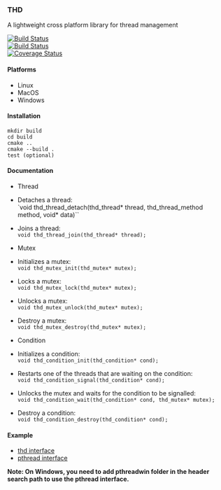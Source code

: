 ### THD
A lightweight cross platform library for thread management

[![Build Status](https://travis-ci.org/pierreguillot/thread.svg?branch=master)](https://travis-ci.org/pierreguillot/thread)  
[![Build Status](https://ci.appveyor.com/api/projects/status/github/pierreguillot/thread?branch=master&svg=true)](https://ci.appveyor.com/project/pierreguillot/thread/branch/master)   
[![Coverage Status](https://coveralls.io/repos/github/pierreguillot/thread/badge.svg?branch=master)](https://coveralls.io/github/pierreguillot/thread?branch=master)

#### Platforms
* Linux
* MacOS
* Windows  

#### Installation
```
mkdir build
cd build
cmake ..  
cmake --build .
test (optional)
```

#### Documentation
* Thread   
 * Detaches a thread:  
`void thd_thread_detach(thd_thread* thread, thd_thread_method method, void* data)``

 * Joins a thread:  
`void thd_thread_join(thd_thread* thread);`

* Mutex
 * Initializes a mutex:   
`void thd_mutex_init(thd_mutex* mutex);`

 * Locks a mutex:  
`void thd_mutex_lock(thd_mutex* mutex);`

 * Unlocks a mutex:  
`void thd_mutex_unlock(thd_mutex* mutex);`

 * Destroy a mutex:  
`void thd_mutex_destroy(thd_mutex* mutex);`

* Condition
 * Initializes a condition:  
`void thd_condition_init(thd_condition* cond);`

 * Restarts one of the threads that are waiting on the condition:  
`void thd_condition_signal(thd_condition* cond);`

 * Unlocks the mutex and waits for the condition to be signalled:  
`void thd_condition_wait(thd_condition* cond, thd_mutex* mutex);`

 * Destroy a condition:  
`void thd_condition_destroy(thd_condition* cond);`

#### Example
* [thd interface](https://github.com/pierreguillot/thread/blob/master/test/test.c)
* [pthread interface](https://github.com/pierreguillot/thread/blob/master/test/ptest.c)

**Note: On Windows, you need to add pthreadwin folder in the header search path to use the pthread interface.**
